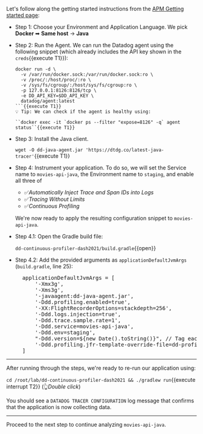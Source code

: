 Let's follow along the getting started instructions from the <a href="https://app.datadoghq.com/apm/docs?architecture=container-based&collection=Same%20host&environment=docker&language=java" target="_datadog">APM Getting started page</a>:

* Step 1: Choose your Environment and Application Language. We pick **Docker** ➡ **Same host** → **Java**

* Step 2: Run the Agent.
  We can run the Datadog agent using the following snippet (which already includes the API key shown in the `creds`{{execute T1}}):
  ```
  docker run -d \
    -v /var/run/docker.sock:/var/run/docker.sock:ro \
    -v /proc/:/host/proc/:ro \
    -v /sys/fs/cgroup/:/host/sys/fs/cgroup:ro \
    -p 127.0.0.1:8126:8126/tcp \
    -e DD_API_KEY=$DD_API_KEY \
    datadog/agent:latest
  ```{{execute T1}}
  💡 Tip: We can check if the agent is healthy using:

  ``docker exec -it `docker ps --filter "expose=8126" -q` agent status``{{execute T1}}

* Step 3: Install the Java client.

  `wget -O dd-java-agent.jar 'https://dtdg.co/latest-java-tracer'`{{execute T1}}

* Step 4: Instrument your application.
  To do so, we will set the Service name to `movies-api-java`, the Environment name to `staging`, and enable all three of

  - ✅_Automatically Inject Trace and Span IDs into Logs_
  - ✅_Tracing Without Limits_
  - ✅_Continuous Profiling_

  We're now ready to apply the resulting configuration snippet to `movies-api-java`.

* Step 4.1: Open the Gradle build file:

  `dd-continuous-profiler-dash2021/build.gradle`{{open}}

* Step 4.2: Add the provided arguments as `applicationDefaultJvmArgs` (`build.gradle`, line 25):

<pre class="file" data-filename="dd-continuous-profiler-dash2021/build.gradle" data-target="insert" data-marker="    applicationDefaultJvmArgs = ['-Xmx3g', '-Xms3g']">
     applicationDefaultJvmArgs = [
         '-Xmx3g',
         '-Xms3g',
         '-javaagent:dd-java-agent.jar',
         '-Ddd.profiling.enabled=true',
         '-XX:FlightRecorderOptions=stackdepth=256',
         '-Ddd.logs.injection=true',
         '-Ddd.trace.sample.rate=1',
         '-Ddd.service=movies-api-java',
         '-Ddd.env=staging',
         "-Ddd.version=${new Date().toString()}", // Tag each run with a different version
         '-Ddd.profiling.jfr-template-override-file=dd-profiler-overrides.jfp',
     ]</pre>

---

After running through the steps, we're ready to re-run our application using:

   `cd /root/lab/dd-continuous-profiler-dash2021 && ./gradlew run`{{execute interrupt T2}} (👆_Double click_)

You should see a `DATADOG TRACER CONFIGURATION` log message that confirms that the application is now collecting data.

---

Proceed to the next step to continue analyzing `movies-api-java`.
